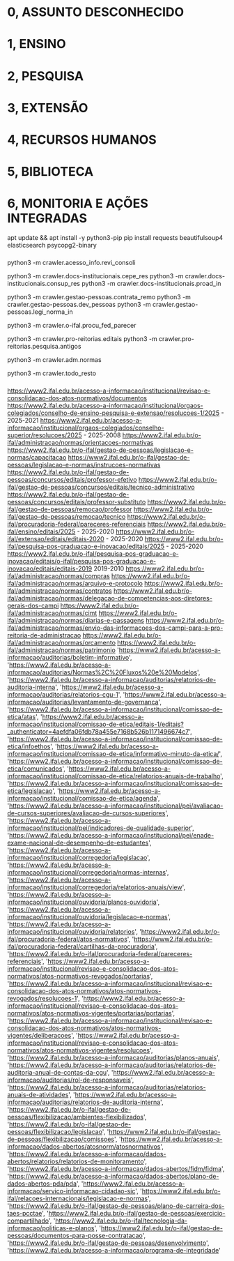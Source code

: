 # 0, ASSUNTO DESCONHECIDO
# 1, ENSINO
# 2, PESQUISA
# 3, EXTENSÃO
# 4, RECURSOS HUMANOS
# 5, BIBLIOTECA
# 6, MONITORIA E AÇÕES INTEGRADAS

apt update && apt install -y python3-pip
pip install requests beautifulsoup4 elasticsearch psycopg2-binary

###
python3 -m crawler.acesso_info.revi_consoli

python3 -m crawler.docs-institucionais.cepe_res
python3 -m crawler.docs-institucionais.consup_res
python3 -m crawler.docs-institucionais.proad_in

python3 -m crawler.gestao-pessoas.contrata_remo
python3 -m crawler.gestao-pessoas.dev_pessoas
python3 -m crawler.gestao-pessoas.legi_norma_in

python3 -m crawler.o-ifal.procu_fed_parecer

python3 -m crawler.pro-reitorias.editais
python3 -m crawler.pro-reitorias.pesquisa.antigos

python3 -m crawler.adm.normas

python3 -m crawler.todo_resto
###


###
https://www2.ifal.edu.br/acesso-a-informacao/institucional/revisao-e-consolidacao-dos-atos-normativos/documentos
https://www2.ifal.edu.br/acesso-a-informacao/institucional/orgaos-colegiados/conselho-de-ensino-pesquisa-e-extensao/resolucoes-1/2025 - 2025-2021
https://www2.ifal.edu.br/acesso-a-informacao/institucional/orgaos-colegiados/conselho-superior/resolucoes/2025 - 2025-2008
https://www2.ifal.edu.br/o-ifal/administracao/normas/orientacoes-normativas
https://www2.ifal.edu.br/o-ifal/gestao-de-pessoas/legislacao-e-normas/capacitacao
https://www2.ifal.edu.br/o-ifal/gestao-de-pessoas/legislacao-e-normas/instrucoes-normativas
https://www2.ifal.edu.br/o-ifal/gestao-de-pessoas/concursos/editais/professor-efetivo
https://www2.ifal.edu.br/o-ifal/gestao-de-pessoas/concursos/editais/tecnico-administrativo
https://www2.ifal.edu.br/o-ifal/gestao-de-pessoas/concursos/editais/professor-substituto
https://www2.ifal.edu.br/o-ifal/gestao-de-pessoas/remocao/professor
https://www2.ifal.edu.br/o-ifal/gestao-de-pessoas/remocao/tecnico
https://www2.ifal.edu.br/o-ifal/procuradoria-federal/pareceres-referenciais
https://www2.ifal.edu.br/o-ifal/ensino/editais/2025 - 2025-2020
https://www2.ifal.edu.br/o-ifal/extensao/editais/editais-2020 - 2025-2020
https://www2.ifal.edu.br/o-ifal/pesquisa-pos-graduacao-e-inovacao/editais/2025 - 2025-2020
https://www2.ifal.edu.br/o-ifal/pesquisa-pos-graduacao-e-inovacao/editais/o-ifal/pesquisa-pos-graduacao-e-inovacao/editais/editais-2019 2019-2010
https://www2.ifal.edu.br/o-ifal/administracao/normas/compras
https://www2.ifal.edu.br/o-ifal/administracao/normas/arquivo-e-protocolo
https://www2.ifal.edu.br/o-ifal/administracao/normas/contratos
https://www2.ifal.edu.br/o-ifal/administracao/normas/delegacao-de-competencias-aos-diretores-gerais-dos-campi
https://www2.ifal.edu.br/o-ifal/administracao/normas/cimt
https://www2.ifal.edu.br/o-ifal/administracao/normas/diarias-e-passagens
https://www2.ifal.edu.br/o-ifal/administracao/normas/envio-das-informacoes-dos-campi-para-a-pro-reitoria-de-administracao
https://www2.ifal.edu.br/o-ifal/administracao/normas/orcamento
https://www2.ifal.edu.br/o-ifal/administracao/normas/patrimonio
'https://www2.ifal.edu.br/acesso-a-informacao/auditorias/boletim-informativo',
'https://www2.ifal.edu.br/acesso-a-informacao/auditorias/Normas%2C%20Fluxos%20e%20Modelos',
'https://www2.ifal.edu.br/acesso-a-informacao/auditorias/relatorios-de-auditoria-interna',
'https://www2.ifal.edu.br/acesso-a-informacao/auditorias/relatorios-cgu-1',
'https://www2.ifal.edu.br/acesso-a-informacao/auditorias/levantamento-de-governanca',
'https://www2.ifal.edu.br/acesso-a-informacao/institucional/comissao-de-etica/atas',
'https://www2.ifal.edu.br/acesso-a-informacao/institucional/comissao-de-etica/editais-1/editais?_authenticator=4aefdfa06fdb78a455e7168b526b1171496674c7',
'https://www2.ifal.edu.br/acesso-a-informacao/institucional/comissao-de-etica/infoethos',
'https://www2.ifal.edu.br/acesso-a-informacao/institucional/comissao-de-etica/informativo-minuto-da-etica/',
'https://www2.ifal.edu.br/acesso-a-informacao/institucional/comissao-de-etica/comunicados',
'https://www2.ifal.edu.br/acesso-a-informacao/institucional/comissao-de-etica/relatorios-anuais-de-trabalho',
'https://www2.ifal.edu.br/acesso-a-informacao/institucional/comissao-de-etica/legislacao',
'https://www2.ifal.edu.br/acesso-a-informacao/institucional/comissao-de-etica/agenda',
'https://www2.ifal.edu.br/acesso-a-informacao/institucional/pei/avaliacao-de-cursos-superiores/avaliacao-de-cursos-superiores',
'https://www2.ifal.edu.br/acesso-a-informacao/institucional/pei/indicadores-de-qualidade-superior',
'https://www2.ifal.edu.br/acesso-a-informacao/institucional/pei/enade-exame-nacional-de-desempenho-de-estudantes',
'https://www2.ifal.edu.br/acesso-a-informacao/institucional/corregedoria/legislacao',
'https://www2.ifal.edu.br/acesso-a-informacao/institucional/corregedoria/normas-internas',
'https://www2.ifal.edu.br/acesso-a-informacao/institucional/corregedoria/relatorios-anuais/view',
'https://www2.ifal.edu.br/acesso-a-informacao/institucional/ouvidoria/planos-ouvidoria',
'https://www2.ifal.edu.br/acesso-a-informacao/institucional/ouvidoria/legislacao-e-normas',
'https://www2.ifal.edu.br/acesso-a-informacao/institucional/ouvidoria/relatorios',
'https://www2.ifal.edu.br/o-ifal/procuradoria-federal/atos-normativos',
'https://www2.ifal.edu.br/o-ifal/procuradoria-federal/cartilhas-da-procuradoria',
'https://www2.ifal.edu.br/o-ifal/procuradoria-federal/pareceres-referenciais',
'https://www2.ifal.edu.br/acesso-a-informacao/institucional/revisao-e-consolidacao-dos-atos-normativos/atos-normativos-revogados/portarias',
'https://www2.ifal.edu.br/acesso-a-informacao/institucional/revisao-e-consolidacao-dos-atos-normativos/atos-normativos-revogados/resolucoes-1',
'https://www2.ifal.edu.br/acesso-a-informacao/institucional/revisao-e-consolidacao-dos-atos-normativos/atos-normativos-vigentes/portarias/portarias',
'https://www2.ifal.edu.br/acesso-a-informacao/institucional/revisao-e-consolidacao-dos-atos-normativos/atos-normativos-vigentes/deliberacoes',
'https://www2.ifal.edu.br/acesso-a-informacao/institucional/revisao-e-consolidacao-dos-atos-normativos/atos-normativos-vigentes/resolucoes',
'https://www2.ifal.edu.br/acesso-a-informacao/auditorias/planos-anuais',
'https://www2.ifal.edu.br/acesso-a-informacao/auditorias/relatorios-de-auditoria-anual-de-contas-da-cgu',
'https://www2.ifal.edu.br/acesso-a-informacao/auditorias/rol-de-responsaveis',
'https://www2.ifal.edu.br/acesso-a-informacao/auditorias/relatorios-anuais-de-atividades',
'https://www2.ifal.edu.br/acesso-a-informacao/auditorias/relatorios-de-auditoria-interna',
'https://www2.ifal.edu.br/o-ifal/gestao-de-pessoas/flexibilizacao/ambientes-flexibilizados',
'https://www2.ifal.edu.br/o-ifal/gestao-de-pessoas/flexibilizacao/legislacao',
'https://www2.ifal.edu.br/o-ifal/gestao-de-pessoas/flexibilizacao/comissoes',
'https://www2.ifal.edu.br/acesso-a-informacao/dados-abertos/atosnorm/atosnormativos',
'https://www2.ifal.edu.br/acesso-a-informacao/dados-abertos/relatorios/relatorios-de-monitoramento',
'https://www2.ifal.edu.br/acesso-a-informacao/dados-abertos/fidm/fidma',
'https://www2.ifal.edu.br/acesso-a-informacao/dados-abertos/plano-de-dados-abertos-pda/pda',
'https://www2.ifal.edu.br/acesso-a-informacao/servico-informacao-cidadao-sic',
'https://www2.ifal.edu.br/o-ifal/relacoes-internacionais/legislacao-e-normas',
'https://www2.ifal.edu.br/o-ifal/gestao-de-pessoas/plano-de-carreira-dos-taes-pcctae',
'https://www2.ifal.edu.br/o-ifal/gestao-de-pessoas/exercicio-compartilhado',
'https://www2.ifal.edu.br/o-ifal/tecnologia-da-informacao/politicas-e-planos',
'https://www2.ifal.edu.br/o-ifal/gestao-de-pessoas/documentos-para-posse-contratacao',
'https://www2.ifal.edu.br/o-ifal/gestao-de-pessoas/desenvolvimento',
'https://www2.ifal.edu.br/acesso-a-informacao/programa-de-integridade'
###